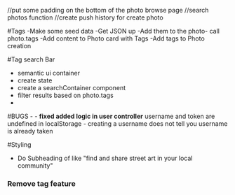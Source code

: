 //put some padding on the bottom of the photo browse page
//search photos function
//create push history for create photo

#Tags
  -Make some seed data
  -Get JSON up
  -Add them to the photo- call photo.tags
  -Add content to Photo card with Tags
  -Add tags to Photo creation

#Tag search Bar
  - semantic ui container
  - create state
  - create a searchContainer component
  - filter results based on photo.tags
  -



#BUGS -
      - **fixed added logic in user controller** username and token are    undefined in localStorage
      - creating a username does not tell you username is already taken


#Styling
  - Do Subheading of like "find and share street art in your local community"


### Remove tag feature
